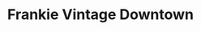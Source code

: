 ---
title: "Frankie Vintage Downtown"
url: /viejo-san-juan/frankie-vintage-downtown/
shop: Gebrauchtwaren
---